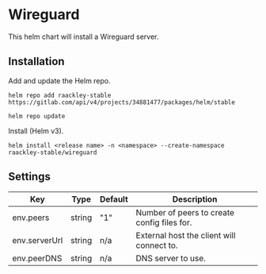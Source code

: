 # Wireguard

This helm chart will install a Wireguard server.

## Installation

Add and update the Helm repo.

```
helm repo add raackley-stable https://gitlab.com/api/v4/projects/34881477/packages/helm/stable
```

```
helm repo update
```

Install (Helm v3).

```
helm install <release name> -n <namespace> --create-namespace raackley-stable/wireguard
```

## Settings

| Key           | Type   | Default | Description                                 |
| ------------- | ------ | ------- | ------------------------------------------- |
| env.peers     | string | "1"     | Number of peers to create config files for. |
| env.serverUrl | string | n/a     | External host the client will connect to.   |
| env.peerDNS   | string | n/a     | DNS server to use.                          |
